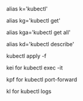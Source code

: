 alias k='kubectl'

alias kg='kubectl get'

alias kga='kubectl get all'

alias kd='kubectl describe'

kubectl apply -f

kei for kubectl exec -it
 
kpf for kubectl port-forward

kl for kubectl logs

